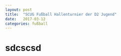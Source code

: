 ```yaml
---
layout: post
title:  "SCUG Fußball Hallenturnier der D2 Jugend"
date:   2017-03-12 
categories: fußball
---
```

# sdcscsd

